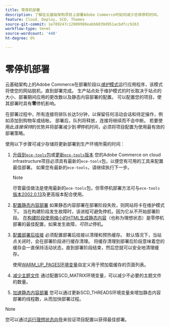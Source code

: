 ```yaml
---
title: 零停机部署
description: 了解在云基础架构项目上部署Adobe Commerce时如何减少总体停机时间。
feature: Cloud, Deploy, SCD, Themes
source-git-commit: 1e789247c12009908eabb6039d951acbdfcc9263
workflow-type: tm+mt
source-wordcount: '448'
ht-degree: 0%

---
```


# 零停机部署

云基础架构上的Adobe Commerce在部署阶段以&#x200B;[_维护_&#x200B;模式](https://experienceleague.adobe.com/docs/commerce-operations/configuration-guide/setup/application-modes.html?lang=zh-Hans#production-mode)运行应用程序，该模式将使您的网站脱机，直到部署完成。 生产站点处于维护模式的时长取决于站点的大小、部署期间应用的更改数以及静态内容部署的配置。 可以配置您的项目，使其部署时具有&#x200B;**零**&#x200B;停机影响。

在部署过程中，所有连接将排队长达5分钟，以保留任何活动会话和待定操作，例如添加到购物车或结帐。 部署后，队列将释放，连接将继续而不会中断。 若要使用此&#x200B;_连接保持_&#x200B;的优势并将部署减少到&#x200B;_零_&#x200B;停机时间，必须将项目配置为使用最有效的部署策略。

使用以下步骤可减少存储将更新部署到生产环境所需的时间：

1. [升级到`ece-tools`包](../dev-tools/install-package.md)或[更新`ece-tools`版本](../dev-tools/update-package.md)
您的Adobe Commerce on cloud infrastructure项目必须具有最新的`ece-tools`包，以便您有可用的工具来配置最佳部署。 如果您有最新的`ece-tools`，请继续执行下一步。

   >[!NOTE]
   >
   >尽管最佳做法是使用最新的`ece-tools`包，但零停机部署方法可与`ece-tools` [版本2002.0.13](../release-notes/cloud-release-archive.md#v2002013)及更高版本配合使用。

1. [配置静态内容部署](static-content.md)
如果静态内容部署在部署阶段失败，则网站将卡在维护模式下。 当在构建阶段发生故障时，该进程可避免停机，因为它从不开始部署阶段。 [在构建阶段使用缩小的HTML生成静态内容](static-content.md#setting-the-scd-on-build)（也称为理想状态）是零停机部署的最佳配置，如果发生故障，_可防止_&#x200B;停机。

1. [配置部署后挂接](../application/hooks-property.md)
必须配置部署后挂接以清理和预热缓存。 默认情况下，当站点关闭时，会在部署阶段进行缓存清理。 将缓存清理到部署后阶段意味着您的缓存会一直保持活动状态，直到部署阶段结束，然后您就可以安全地清理缓存。

   使用[WARM_UP_PAGES环境变量](../environment/variables-post-deploy.md#warmuppages)自定义用于预加载缓存的页面列表。

1. [减少主题文件](../environment/variables-deploy.md#scdmatrix)
通过配置SCD\_MATRIX环境变量，可以减少不必要的主题文件的数量。

1. [加速静态内容部署](../environment/variables-deploy.md#scdthreads)
您可以通过更新SCD\_THREADS环境变量来增加静态内容部署的线程数，从而加快部署过程。

>[!NOTE]
>
>您可以通过[运行理想状态向导](smart-wizards.md#verifying-an-ideal-configuration)来验证项目配置以获得最佳部署。
